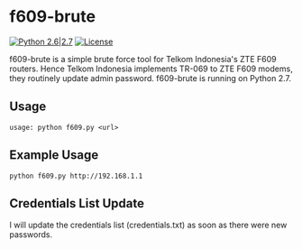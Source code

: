 # f609-brute
[![Python 2.6|2.7](https://img.shields.io/badge/python-2.6|2.7-yellow.svg)](https://www.python.org/) [![License](https://img.shields.io/badge/license-GPLv3-red.svg)](https://raw.githubusercontent.com/ttycelery/f609-brute/master/LICENSE)

f609-brute is a simple brute force tool for Telkom Indonesia's ZTE F609 routers. Hence Telkom Indonesia implements TR-069 to ZTE F609 modems, they routinely update admin password. f609-brute is running on Python 2.7.
## Usage
```usage: python f609.py <url>```
## Example Usage
```python f609.py http://192.168.1.1```
## Credentials List Update
I will update the credentials list (credentials.txt) as soon as there were new passwords.
